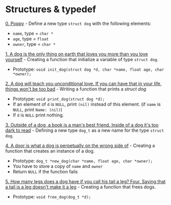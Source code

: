 # Structures & typedef

[0. Poppy](./dog.h) - Define a new type `struct dog` with the following elements:

- `name`, type = `char *`
- `age`, type = `float`
- `owner`, type = `char *` 

[1. A dog is the only thing on earth that loves you more than you love yourself](./1-init_dog.c) - Creating a function that initialize a variable of type `struct dog`.
- Prototype: `void init_dog(struct dog *d, char *name, float age, char *owner);`

[2. A dog will teach you unconditional love. If you can have that in your life, things won't be too bad](./2-print_dog.c) - Writing a function that prints a *struct dog*

- Prototype: `void print_dog(struct dog *d);`
- If an element of `d` is `NULL`, print `(nil)` instead of this element. (if `name` is `NULL`, print `Name: (nil)`)
- If `d` is `NULL` print nothing.


[3. Outside of a dog, a book is a man's best friend. Inside of a dog it's too dark to read](./dog.h) - Defining a new type `dog_t` as a new name for the type `struct dog`.


[4. A door is what a dog is perpetually on the wrong side of](./4-new_dog.c) - Creating a function that creates an instance of a dog.
- Prototype: `dog_t *new_dog(char *name, float age, char *owner);`
- You have to store a copy of `name` and `owner`
- Return `NULL` if the function fails


[5. How many legs does a dog have if you call his tail a leg? Four. Saying that a tail is a leg doesn't make it a leg](./5-free_dog) - Creating a function that frees dogs.
- Prototype: `void free_dog(dog_t *d);`



